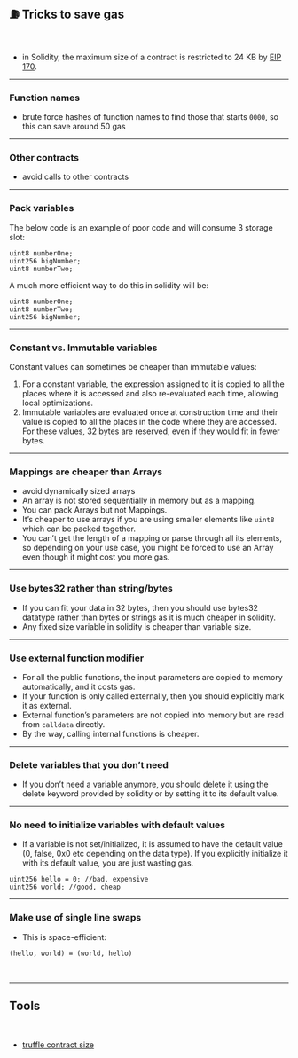 ## ⛽️ Tricks to save gas


<br>

- in Solidity, the maximum size of a contract is restricted to 24 KB by [EIP 170](https://github.com/ethereum/EIPs/blob/master/EIPS/eip-170.md).




---



### Function names

- brute force hashes of function names to find those that starts `0000`, so this can save around 50 gas

----

### Other contracts

- avoid calls to other contracts

---

### Pack variables

The below code is an example of poor code and will consume 3 storage slot:

```
uint8 numberOne;
uint256 bigNumber;
uint8 numberTwo;
```

A much more efficient way to do this in solidity will be:

```
uint8 numberOne;
uint8 numberTwo;
uint256 bigNumber;
```

---

### Constant vs. Immutable variables

Constant values can sometimes be cheaper than immutable values:

1. For a constant variable, the expression assigned to it is copied to all the places where it is accessed and also re-evaluated each time, allowing local optimizations.
2. Immutable variables are evaluated once at construction time and their value is copied to all the places in the code where they are accessed. For these values, 32 bytes are reserved, even if they would fit in fewer bytes. 


---

### Mappings are cheaper than Arrays

- avoid dynamically sized arrays
- An array is not stored sequentially in memory but as a mapping.
- You can pack Arrays but not Mappings.
- It’s cheaper to use arrays if you are using smaller elements like `uint8` which can be packed together.
- You can’t get the length of a mapping or parse through all its elements, so depending on your use case, you might be forced to use an Array even though it might cost you more gas.

---

### **Use bytes32 rather than string/bytes**

- If you can fit your data in 32 bytes, then you should use bytes32 datatype rather than bytes or strings as it is much cheaper in solidity.
- Any fixed size variable in solidity is cheaper than variable size.

---

### Use external function modifier

- For all the public functions, the input parameters are copied to memory automatically, and it costs gas.
- If your function is only called externally, then you should explicitly mark it as external.
- External function’s parameters are not copied into memory but are read from `calldata` directly.
- By the way, calling internal functions is cheaper.

---

### Delete variables that you don’t need

- If you don’t need a variable anymore, you should delete it using the delete keyword provided by solidity or by setting it to its default value.

---

### **No need to initialize variables with default values**

- If a variable is not set/initialized, it is assumed to have the default value (0, false, 0x0 etc depending on the data type). If you explicitly initialize it with its default value, you are just wasting gas.

```
uint256 hello = 0; //bad, expensive
uint256 world; //good, cheap
```

---

### Make use of single line swaps 

- This is space-efficient:

```
(hello, world) = (world, hello)
```

<br>

---

## Tools

<br>

* [truffle contract size](https://github.com/IoBuilders/truffle-contract-size)
